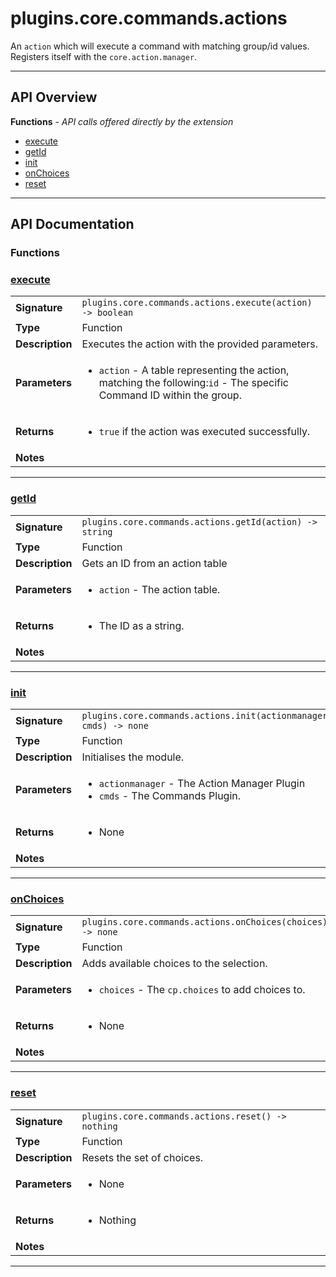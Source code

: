 # plugins.core.commands.actions

An `action` which will execute a command with matching group/id values.
Registers itself with the `core.action.manager`.

---

## API Overview
**Functions** - _API calls offered directly by the extension_
 * [execute](#execute)
 * [getId](#getid)
 * [init](#init)
 * [onChoices](#onchoices)
 * [reset](#reset)


---

## API Documentation

### Functions


### [execute](#execute)

|                                             |                                                                                     |
| --------------------------------------------|-------------------------------------------------------------------------------------|
| **Signature**                               | `plugins.core.commands.actions.execute(action) -> boolean`                                                                    |
| **Type**                                    | Function                                                                     |
| **Description**                             | Executes the action with the provided parameters.                                                                     |
| **Parameters**                              | <ul><li>`action` - A table representing the action, matching the following:`id` - The specific Command ID within the group.</li></ul> |
| **Returns**                                 | <ul><li>`true` if the action was executed successfully.</li></ul>          |
| **Notes**                                   | <ul></ul>                |

---

### [getId](#getid)

|                                             |                                                                                     |
| --------------------------------------------|-------------------------------------------------------------------------------------|
| **Signature**                               | `plugins.core.commands.actions.getId(action) -> string`                                                                    |
| **Type**                                    | Function                                                                     |
| **Description**                             | Gets an ID from an action table                                                                     |
| **Parameters**                              | <ul><li>`action`      - The action table.</li></ul> |
| **Returns**                                 | <ul><li>The ID as a string.</li></ul>          |
| **Notes**                                   | <ul></ul>                |

---

### [init](#init)

|                                             |                                                                                     |
| --------------------------------------------|-------------------------------------------------------------------------------------|
| **Signature**                               | `plugins.core.commands.actions.init(actionmanager, cmds) -> none`                                                                    |
| **Type**                                    | Function                                                                     |
| **Description**                             | Initialises the module.                                                                     |
| **Parameters**                              | <ul><li>`actionmanager` - The Action Manager Plugin</li><li>`cmds` - The Commands Plugin.</li></ul> |
| **Returns**                                 | <ul><li>None</li></ul>          |
| **Notes**                                   | <ul></ul>                |

---

### [onChoices](#onchoices)

|                                             |                                                                                     |
| --------------------------------------------|-------------------------------------------------------------------------------------|
| **Signature**                               | `plugins.core.commands.actions.onChoices(choices) -> none`                                                                    |
| **Type**                                    | Function                                                                     |
| **Description**                             | Adds available choices to the  selection.                                                                     |
| **Parameters**                              | <ul><li>`choices`     - The `cp.choices` to add choices to.</li></ul> |
| **Returns**                                 | <ul><li>None</li></ul>          |
| **Notes**                                   | <ul></ul>                |

---

### [reset](#reset)

|                                             |                                                                                     |
| --------------------------------------------|-------------------------------------------------------------------------------------|
| **Signature**                               | `plugins.core.commands.actions.reset() -> nothing`                                                                    |
| **Type**                                    | Function                                                                     |
| **Description**                             | Resets the set of choices.                                                                     |
| **Parameters**                              | <ul><li>None</li></ul> |
| **Returns**                                 | <ul><li>Nothing</li></ul>          |
| **Notes**                                   | <ul></ul>                |

---
